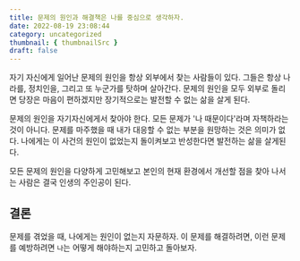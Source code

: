 ```yaml
---
title: 문제의 원인과 해결책은 나를 중심으로 생각하자.
date: 2022-08-19 23:08:44
category: uncategorized
thumbnail: { thumbnailSrc }
draft: false
---
```


자기 자신에게 일어난 문제의 원인을 항상 외부에서 찾는 사람들이 있다. 그들은 항상 나라를, 정치인을, 그리고 또 누군가를 탓하며 살아간다. 문제의 원인을 모두 외부로 돌리면 당장은 마음이 편하겠지만 장기적으로는 발전할 수 없는 삶을 살게 된다.

문제의 원인을 자기자신에게서 찾아야 한다. 모든 문제가 '나 때문이다'라며 자책하라는 것이 아니다. 문제를 마주했을 때 내가 대응할 수 없는 부분을 원망하는 것은 의미가 없다. 나에게는 이 사건의 원인이 없었는지 돌이켜보고 반성한다면 발전하는 삶을 살게된다.

모든 문제의 원인을 다양하게 고민해보고 본인의 현재 환경에서 개선할 점을 찾아 나서는 사람은 결국 인생의 주인공이 된다.

## 결론

문제를 겪었을 때, 나에게는 원인이 없는지 자문하자. 이 문제를 해결하려면, 이런 문제를 예방하려면 `나`는 어떻게 해야하는지 고민하고 돌아보자.
